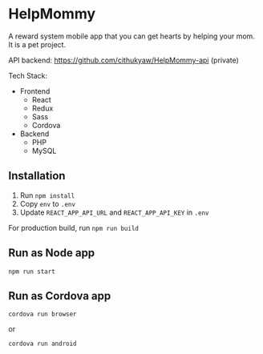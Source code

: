 # HelpMommy

A reward system mobile app that you can get hearts by helping your mom. It is a pet project.

API backend: https://github.com/cithukyaw/HelpMommy-api (private)

Tech Stack:
- Frontend
  - React
  - Redux
  - Sass
  - Cordova
- Backend
  - PHP
  - MySQL

## Installation

1. Run `npm install`
2. Copy `env` to `.env`
3. Update `REACT_APP_API_URL` and `REACT_APP_API_KEY` in `.env`

For production build, run `npm run build`

## Run as Node app

    npm run start

## Run as Cordova app

    cordova run browser

or 

    cordova run android
